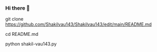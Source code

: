 ### Hi there 👋

git clone https://github.com/Shakilvau143/Shakilvau143/edit/main/README.md

cd README.md

python shakil-vau143.py
